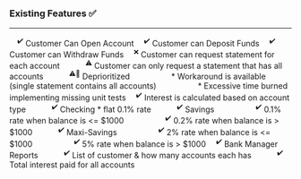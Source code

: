 ### Existing Features ✅
---

&emsp;<sup>✔️</sup> Customer Can Open Account
&emsp;<sup>✔️</sup> Customer can Deposit Funds
&emsp;<sup>✔️</sup> Customer can Withdraw Funds
&emsp;<sup>❌</sup> Customer can request statement for each account
  &emsp;&emsp;&emsp;<sup>⚠️</sup> Customer can only request a statement that has all accounts
  &emsp;&emsp;&emsp;<sup>⚠️🔻</sup> Deprioritized
  &emsp;&emsp;&emsp;&emsp;&emsp;* Workaround is available (single statement contains all accounts)
  &emsp;&emsp;&emsp;&emsp;&emsp;* Excessive time burned implementing missing unit tests
&emsp;<sup>✔️</sup> Interest is calculated based on account type
  &emsp;&emsp;&emsp;<sup>✔️</sup> Checking * flat 0.1% rate
  &emsp;&emsp;&emsp;<sup>✔️</sup> Savings
    &emsp;&emsp;&emsp;&emsp;&emsp;<sup>✔️</sup> 0.1% rate when balance is <= $1000
    &emsp;&emsp;&emsp;&emsp;&emsp;<sup>✔️</sup> 0.2% rate when balance is > $1000
  &emsp;&emsp;&emsp;<sup>✔️</sup> Maxi-Savings
    &emsp;&emsp;&emsp;&emsp;&emsp;<sup>✔️</sup> 2% rate when balance is <= $1000
    &emsp;&emsp;&emsp;&emsp;&emsp;<sup>✔️</sup> 5% rate when balance is > $1000
&emsp;<sup>✔️</sup> Bank Manager Reports
  &emsp;&emsp;&emsp;<sup>✔️</sup> List of customer & how many accounts each has 
  &emsp;&emsp;&emsp;<sup>✔️</sup> Total interest paid for all accounts
